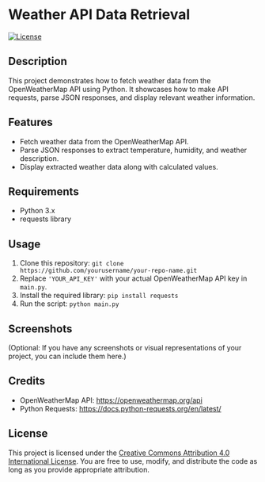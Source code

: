# Weather API Data Retrieval

[![License](https://img.shields.io/badge/license-MIT-blue.svg)](https://opensource.org/licenses/MIT)

## Description
This project demonstrates how to fetch weather data from the OpenWeatherMap API using Python. It showcases how to make API requests, parse JSON responses, and display relevant weather information.

## Features
- Fetch weather data from the OpenWeatherMap API.
- Parse JSON responses to extract temperature, humidity, and weather description.
- Display extracted weather data along with calculated values.

## Requirements
- Python 3.x
- requests library

## Usage
1. Clone this repository: `git clone https://github.com/yourusername/your-repo-name.git`
2. Replace `'YOUR_API_KEY'` with your actual OpenWeatherMap API key in `main.py`.
3. Install the required library: `pip install requests`
4. Run the script: `python main.py`

## Screenshots
(Optional: If you have any screenshots or visual representations of your project, you can include them here.)

## Credits
- OpenWeatherMap API: https://openweathermap.org/api
- Python Requests: https://docs.python-requests.org/en/latest/

## License
This project is licensed under the [Creative Commons Attribution 4.0 International License](https://creativecommons.org/licenses/by/4.0/). You are free to use, modify, and distribute the code as long as you provide appropriate attribution.
